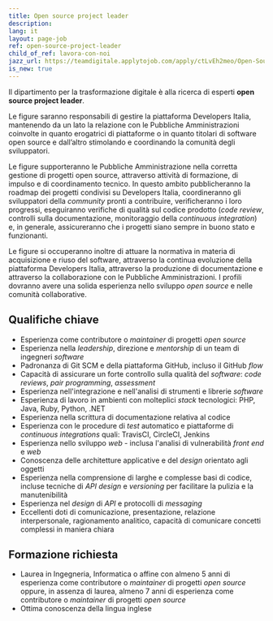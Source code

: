 ```yaml
---
title: Open source project leader
description:
lang: it
layout: page-job
ref: open-source-project-leader
child_of_ref: lavora-con-noi
jazz_url: https://teamdigitale.applytojob.com/apply/ctLvEh2meo/Open-Source-Project-Leader.html
is_new: true
---
```


Il dipartimento per la trasformazione digitale è alla ricerca di esperti
**open source project leader**.

Le figure saranno responsabili di gestire la piattaforma Developers
Italia, mantenendo da un lato la relazione con le Pubbliche
Amministrazioni coinvolte in quanto erogatrici di piattaforme o in
quanto titolari di software open source e dall’altro stimolando e
coordinando la comunità degli sviluppatori.

Le figure supporteranno le Pubbliche Amministrazione nella corretta
gestione di progetti open source, attraverso attività di formazione, di
impulso e di coordinamento tecnico. In questo ambito pubblicheranno la
roadmap dei progetti condivisi su Developers Italia, coordineranno gli
sviluppatori della *community* pronti a contribuire, verificheranno i
loro progressi, eseguiranno verifiche di qualità sul codice prodotto
(*code review*, controlli sulla documentazione, monitoraggio della
*continuous integration*) e, in generale, assicureranno che i progetti
siano sempre in buono stato e funzionanti.

Le figure si occuperanno inoltre di attuare la normativa in materia di
acquisizione e riuso del software, attraverso la continua evoluzione
della piattaforma Developers Italia, attraverso la produzione di
documentazione e attraverso la collaborazione con le Pubbliche
Amministrazioni. I profili dovranno avere una solida esperienza nello
sviluppo *open source* e nelle comunità collaborative.

## Qualifiche chiave

-   Esperienza come contributore o *maintainer* di progetti *open
    source*
-   Esperienza nella *leadership*, direzione e *mentorship* di un team
    di ingegneri *software*
-   Padronanza di Git SCM e della piattaforma GitHub, incluso il GitHub
    *flow*
-   Capacità di assicurare un forte controllo sulla qualità del
    *software*: *code reviews*, *pair programming*, *assessment*
-   Esperienza nell'integrazione e nell'analisi di strumenti e librerie
    *software*
-   Esperienza di lavoro in ambienti con molteplici *stack* tecnologici:
    PHP, Java, Ruby, Python, .NET
-   Esperienza nella scrittura di documentazione relativa al codice
-   Esperienza con le procedure di *test* automatico e piattaforme di
    *continuous integrations* quali: TravisCI, CircleCI, Jenkins
-   Esperienza nello sviluppo *web* - inclusa l'analisi di vulnerabilità
    *front end* e *web*
-   Conoscenza delle architetture applicative e del *design* orientato
    agli oggetti
-   Esperienza nella comprensione di larghe e complesse basi di codice,
    incluse tecniche di *API* *design* e *versioning* per facilitare la
    pulizia e la manutenibilità
-   Esperienza nel *design* di *API* e protocolli di *messaging*
-   Eccellenti doti di comunicazione, presentazione, relazione
    interpersonale, ragionamento analitico, capacità di comunicare
    concetti complessi in maniera chiara

## Formazione richiesta

-   Laurea in Ingegneria, Informatica o affine con almeno 5 anni di
    esperienza come contributore o *maintainer* di progetti *open
    source* oppure, in assenza di laurea, almeno 7 anni di esperienza
    come contributore o *maintainer* di progetti *open source*
-   Ottima conoscenza della lingua inglese
